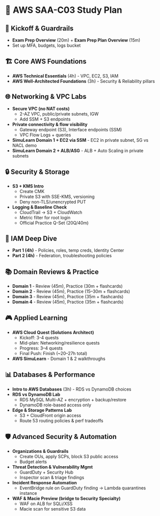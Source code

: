 # 📅 AWS SAA-C03 Study Plan

## 🔑 Kickoff & Guardrails
- **Exam Prep Overview** (20m) + **Exam Prep Plan Overview** (15m)  
- Set up MFA, budgets, logs bucket  

## 🏗️ Core AWS Foundations
- **AWS Technical Essentials** (4h) - VPC, EC2, S3, IAM  
- **AWS Well-Architected Foundations** (3h) - Security & Reliability pillars  

## 🌐 Networking & VPC Labs
- **Secure VPC (no NAT costs)**  
  - 2-AZ VPC, public/private subnets, IGW  
  - Add SSM + S3 endpoints  
- **Private connectivity & flow visibility**  
  - Gateway endpoint (S3), Interface endpoints (SSM)  
  - VPC Flow Logs + queries  
- **SimuLearn Domain 1 + EC2 via SSM** - EC2 in private subnet, SG vs NACL demo  
- **SimuLearn Domain 2 + ALB/ASG** - ALB + Auto Scaling in private subnets  

## 🔒 Security & Storage
- **S3 + KMS Intro**  
  - Create CMK  
  - Private S3 with SSE-KMS, versioning  
  - Deny non-TLS/unencrypted PUT  
- **Logging & Baseline Check**  
  - CloudTrail → S3 + CloudWatch  
  - Metric filter for root login  
  - Official Practice Q-Set (20Q/40m)  

## 👤 IAM Deep Dive
- **Part 1 (4h)** - Policies, roles, temp creds, Identity Center  
- **Part 2 (4h)** - Federation, troubleshooting policies  

## 📚 Domain Reviews & Practice
- **Domain 1** - Review (45m), Practice (30m + flashcards)  
- **Domain 2** - Review (45m), Practice (15–30m + flashcards)  
- **Domain 3** - Review (45m), Practice (35m + flashcards)  
- **Domain 4** - Review (45m), Practice (35m + flashcards)  

## 🎮 Applied Learning
- **AWS Cloud Quest (Solutions Architect)**  
  - Kickoff: 3-4 quests  
  - Mid-plan: Networking/resilience quests  
  - Progress: 3–4 quests  
  - Final Push: Finish (~20–27h total)  
- **AWS SimuLearn** - Domain 1 & 2 walkthroughs  

## 📊 Databases & Performance
- **Intro to AWS Databases** (3h) - RDS vs DynamoDB choices  
- **RDS vs DynamoDB Lab**  
  - RDS MySQL Multi-AZ + encryption + backup/restore  
  - DynamoDB role-based access only  
- **Edge & Storage Patterns Lab**  
  - S3 + CloudFront origin access  
  - Route 53 routing policies & perf tradeoffs  

## 🛡️ Advanced Security & Automation
- **Organizations & Guardrails**  
  - Create OUs, apply SCPs, block S3 public access  
  - Budget alerts  
- **Threat Detection & Vulnerability Mgmt**  
  - GuardDuty + Security Hub  
  - Inspector scan & triage findings  
- **Incident Response Automation**  
  - EventBridge rule on GuardDuty finding → Lambda quarantines instance  
- **WAF & Macie Preview (bridge to Security Specialty)**  
  - WAF on ALB for SQLi/XSS  
  - Macie scan for sensitive S3 data  
